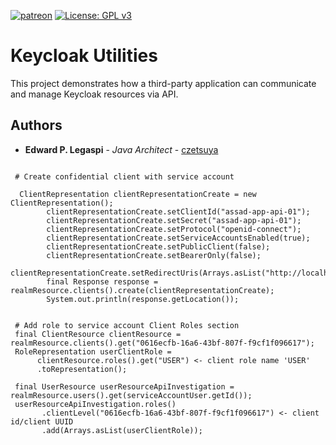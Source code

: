 [![patreon](https://c5.patreon.com/external/logo/become_a_patron_button.png)](https://www.patreon.com/bePatron?u=12280211)
[![License: GPL v3](https://img.shields.io/badge/License-GPLv3-blue.svg)](https://www.gnu.org/licenses/gpl-3.0)

# Keycloak Utilities

This project demonstrates how a third-party application can communicate and manage Keycloak resources via API.

## Authors

 * **Edward P. Legaspi** - *Java Architect* - [czetsuya](https://github.com/czetsuya)
 
 <pre><code>
 # Create confidential client with service account
 
  ClientRepresentation clientRepresentationCreate = new ClientRepresentation();
        clientRepresentationCreate.setClientId("assad-app-api-01");
        clientRepresentationCreate.setSecret("assad-app-api-01");
        clientRepresentationCreate.setProtocol("openid-connect");
        clientRepresentationCreate.setServiceAccountsEnabled(true);
        clientRepresentationCreate.setPublicClient(false);
        clientRepresentationCreate.setBearerOnly(false);
        clientRepresentationCreate.setRedirectUris(Arrays.asList("http://localhost:8080"));
        final Response response = realmResource.clients().create(clientRepresentationCreate);
        System.out.println(response.getLocation());
        
 
 # Add role to service account Client Roles section
 final ClientResource clientResource = realmResource.clients().get("0616ecfb-16a6-43bf-807f-f9cf1f096617");
 RoleRepresentation userClientRole = 
      clientResource.roles().get("USER") <- client role name 'USER'
      .toRepresentation();
      
 final UserResource userResourceApiInvestigation = realmResource.users().get(serviceAccountUser.getId());
 userResourceApiInvestigation.roles()
       .clientLevel("0616ecfb-16a6-43bf-807f-f9cf1f096617") <- client id/client UUID
       .add(Arrays.asList(userClientRole));
 </code></pre>
